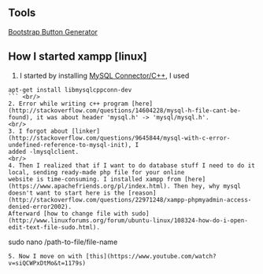 ## Tools
[Bootstrap Button Generator](http://bootsnipp.com/buttons)
<br/>
## How I started xampp [linux]
1. I started by installing [MySQL Connector/C++](https://askubuntu.com/questions/165868/installing-mysql-connector-c), I used 
```
apt-get install libmysqlcppconn-dev
``` <br/>
2. Error while writing c++ program [here](http://stackoverflow.com/questions/14604228/mysql-h-file-cant-be-found), it was about header 'mysql.h' -> 'mysql/mysql.h'.
<br/>
3. I forgot about [linker](http://stackoverflow.com/questions/9645844/mysql-with-c-error-undefined-reference-to-mysql-init), I 
added -lmysqlclient.
<br/>
4. Then I realized that if I want to do database stuff I need to do it local, sending ready-made php file for your online 
website is time-consuming. I installed xampp from [here](https://www.apachefriends.org/pl/index.html). Then hey, why mysql doesn't want to start here is the [reason](http://stackoverflow.com/questions/22971248/xampp-phpmyadmin-access-denied-error2002).
Afterward [how to change file with sudo](http://www.linuxforums.org/forum/ubuntu-linux/108324-how-do-i-open-edit-text-file-sudo.html).
```
sudo nano /path-to-file/file-name
```
5. Now I move on with [this](https://www.youtube.com/watch?v=siQCWPxDtMo&t=1179s)
